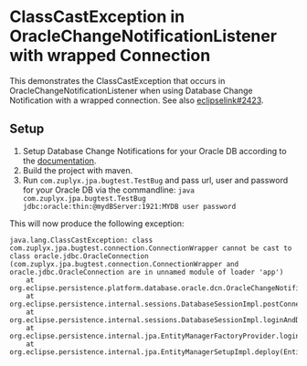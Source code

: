 # ClassCastException in OracleChangeNotificationListener with wrapped Connection

This demonstrates the ClassCastException that occurs in OracleChangeNotificationListener when using Database Change Notification with a wrapped connection. See also [eclipselink#2423](https://github.com/eclipse-ee4j/eclipselink/issues/2423).

## Setup

1. Setup Database Change Notifications for your Oracle DB according to the [documentation](https://eclipse.dev/eclipselink/documentation/4.0/solutions/solutions.html#QCN).
2. Build the project with maven.
3. Run `com.zuplyx.jpa.bugtest.TestBug` and pass url, user and password for your Oracle DB via the commandline: `java com.zuplyx.jpa.bugtest.TestBug jdbc:oracle:thin:@mydBServer:1921:MYDB user password`

This will now produce the following exception:

````
java.lang.ClassCastException: class com.zuplyx.jpa.bugtest.connection.ConnectionWrapper cannot be cast to class oracle.jdbc.OracleConnection (com.zuplyx.jpa.bugtest.connection.ConnectionWrapper and oracle.jdbc.OracleConnection are in unnamed module of loader 'app')
	at org.eclipse.persistence.platform.database.oracle.dcn.OracleChangeNotificationListener.register(OracleChangeNotificationListener.java:98)
	at org.eclipse.persistence.internal.sessions.DatabaseSessionImpl.postConnectDatasource(DatabaseSessionImpl.java:923)
	at org.eclipse.persistence.internal.sessions.DatabaseSessionImpl.loginAndDetectDatasource(DatabaseSessionImpl.java:811)
	at org.eclipse.persistence.internal.jpa.EntityManagerFactoryProvider.login(EntityManagerFactoryProvider.java:259)
	at org.eclipse.persistence.internal.jpa.EntityManagerSetupImpl.deploy(EntityManagerSetupImpl.java:770)
````
